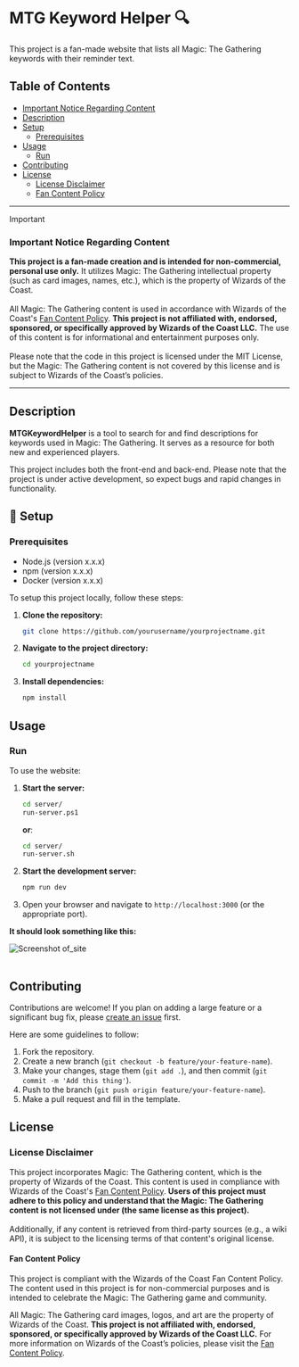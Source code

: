 # MTG Keyword Helper :mag:

This project is a fan-made website that lists all Magic: The Gathering keywords with their reminder text.

## Table of Contents

- [Important Notice Regarding Content](#important-notice-regarding-content)
- [Description](#description)
- [Setup](#wrench-setup)
    - [Prerequisites](#prerequisites)
- [Usage](#usage)
    - [Run](#run)
- [Contributing](#contributing)
- [License](#license)
    - [License Disclaimer](#license-disclaimer)
    - [Fan Content Policy](#fan-content-policy)

---
> [!IMPORTANT]
>### Important Notice Regarding Content
>**This project is a fan-made creation and is intended for non-commercial, personal use only.** It utilizes Magic: The Gathering intellectual property (such as card images, names, etc.), which is the property of Wizards of the Coast. <br></br>
All Magic: The Gathering content is used in accordance with Wizards of the Coast's [Fan Content Policy](https://company.wizards.com/en/legal/fancontentpolicy). **This project is not affiliated with, endorsed, sponsored, or specifically approved by Wizards of the Coast LLC.** The use of this content is for informational and entertainment purposes only. <br></br>
Please note that the code in this project is licensed under the MIT License, but the Magic: The Gathering content is not covered by this license and is subject to Wizards of the Coast’s policies.
---
## Description

**MTGKeywordHelper** is a tool to search for and find descriptions for keywords used in Magic: The Gathering. It serves as a resource for both new and experienced players.

This project includes both the front-end and back-end. Please note that the project is under active development, so expect bugs and rapid changes in functionality.

## :wrench: Setup

### Prerequisites

- Node.js (version x.x.x)
- npm (version x.x.x)
- Docker (version x.x.x)

To setup this project locally, follow these steps:
1. **Clone the repository:**
    ```bash
   git clone https://github.com/yourusername/yourprojectname.git
    ```
2. **Navigate to the project directory:**
    ```bash
    cd yourprojectname
    ```
3. **Install dependencies:**
    ```bash
    npm install
    ```

## Usage

### Run
To use the website:

1. **Start the server:**
    ```bash
    cd server/
    run-server.ps1
    ```
    **or**:
    ```bash
    cd server/
    run-server.sh
    ```
2. **Start the development server:**
    ```bash
    npm run dev
    ```
3. Open your browser and navigate to `http://localhost:3000` (or the appropriate port).

**It should look something like this:**

![Screenshot of_site](https://github.com/user-attachments/assets/a298bab5-2f5b-4cf6-9685-fe769fac96a4)
<br> </br>

## Contributing
Contributions are welcome! If you plan on adding a large feature or a significant bug fix, please [create an issue](https://github.com/annk15/MTGKeywordHelper/issues) first.

Here are some guidelines to follow:

1. Fork the repository.
2. Create a new branch (`git checkout -b feature/your-feature-name`).
3. Make your changes, stage them (`git add .`), and then commit (`git commit -m 'Add this thing'`).
4. Push to the branch (`git push origin feature/your-feature-name`).
5. Make a pull request and fill in the template.

## License

### License Disclaimer
This project incorporates Magic: The Gathering content, which is the property of Wizards of the Coast. This content is used in compliance with Wizards of the Coast's [Fan Content Policy](https://company.wizards.com/en/legal/fancontentpolicy). **Users of this project must adhere to this policy and understand that the Magic: The Gathering content is not licensed under (the same license as this project).** <br></br>
Additionally, if any content is retrieved from third-party sources (e.g., a wiki API), it is subject to the licensing terms of that content's original license.

#### Fan Content Policy
This project is compliant with the Wizards of the Coast Fan Content Policy. The content used in this project is for non-commercial purposes and is intended to celebrate the Magic: The Gathering game and community.

All Magic: The Gathering card images, logos, and art are the property of Wizards of the Coast. **This project is not affiliated with, endorsed, sponsored, or specifically approved by Wizards of the Coast LLC.** For more information on Wizards of the Coast’s policies, please visit the [Fan Content Policy](https://company.wizards.com/en/legal/fancontentpolicy).
